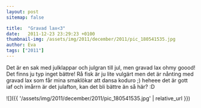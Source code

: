 ```yaml
---
layout: post
sitemap: false

title:  "Gravad lax<3"
date:   2011-12-23 23:29:23 +0100
thumbnail-img: /assets/img/2011/december/2011/pic_180541535.jpg
author: Eva
tags: ["2011"]
---
```


Det är en sak med julklappar och julgran till jul, men gravad lax ohmy goood! Det finns ju typ inget bättre! Rå fisk är ju lite vulgärt men det är nånting med gravad lax som får mina smaklökar att dansa koduro ;) heheee det är gott iaf och imårrn är det julafton, kan det bli bättre än så här? :D

![]({{ '/assets/img/2011/december/2011/pic_180541535.jpg'  | relative_url }})


